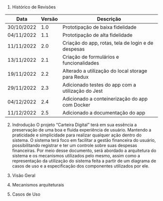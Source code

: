 1. Histórico de Revisões

| Data | Versão | Descrição |
|------|--------|-----------|
| 30/10/2022 | 1.0 | Prototipação de baixa fidelidade |
| 04/11/2022 | 1.1 | Prototipação de alta fidelidade |
| 11/11/2022 | 2.0 | Criação do app, rotas, tela de login e de despesas |
| 13/11/2022 | 2.1 | Criação de formulários e funcionalidades |
| 19/11/2022 | 2.2 | Alterado a utilização do local storage para Redux |
| 29/11/2022 | 2.3 | Adicionado testes do app com a utilização do Jest |
| 04/12/2022 | 2.4 | Adicionado a conteinerização do app com Docker |
| 11/12/2022 | 2.5 | Adicionado a documentação do app |


2. Indrodução
O projeto “Carteira Digital” terá em sua essência a preservação de uma boa e fluida experiência de usuário. Mantendo a praticidade e simplicidade para realizar qualquer ação dentro do sistema. O sistema terá foco em facilitar a gestão financeira do usuário, possibilitando registrar e ter um controle sobre suas despesas financeiras. Por meio desse documento, será abordado a arquitetura do sistema e os mecanismos utilizados pelo mesmo, assim como a representação da utilização do sistema feita a partir de um diagrama de casos de uso e a especificação dos componentes utilizados por ele.


3. Visão Geral

4. Mecanismos arquiteturais

5. Casos de Uso
 
